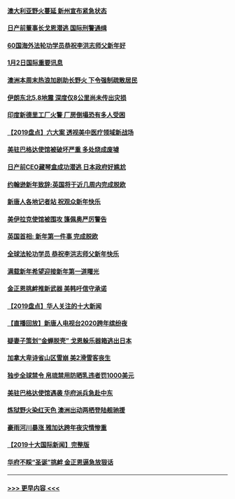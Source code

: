 #### [澳大利亚野火蔓延 新州宣布紧急状态](../pages/prog202/a102743681.md?t=01030344) 
#### [日产前董事长戈恩潜逃 国际刑警通缉](../pages/prog202/a102743676.md?t=01030344) 
#### [60国海外法轮功学员恭祝李洪志师父新年好](../pages/prog202/a102743628.md?t=01030344) 
#### [1月2日国际重要讯息](../pages/prog202/a102743488.md?t=01030344) 
#### [澳洲本周末热浪加剧助长野火 下令强制疏散居民](../pages/prog202/a102743421.md?t=01030344) 
#### [伊朗东北5.8地震 深度仅8公里尚未传出灾损](../pages/prog202/a102743396.md?t=01030344) 
#### [印度新德里工厂火警 厂房倒塌恐有多人受困](../pages/prog202/a102743386.md?t=01030344) 
#### [【2019盘点】六大案 透视美中医疗领域新战场](../pages/prog202/a102743227.md?t=01030344) 
#### [美驻巴格达使馆被破坏严重 多处烧成废墟](../pages/prog202/a102743244.md?t=01030344) 
#### [日产前CEO藏琴盒成功潜逃 日本政府好尴尬](../pages/prog202/a102742937.md?t=01030344) 
#### [约翰逊新年致辞:英国将于近几周内完成脱欧](../pages/prog202/a102742956.md?t=01030344) 
#### [新唐人各地记者站 祝观众新年快乐](../pages/prog202/a102742785.md?t=01030344) 
#### [美伊拉克使馆被围攻 篷佩奥严厉警告](../pages/prog202/a102742994.md?t=01030344) 
#### [英国首相: 新年第一件事 完成脱欧](../pages/prog202/a102742907.md?t=01030344) 
#### [全球法轮功学员 恭祝李洪志师父新年快乐](../pages/prog202/a102742900.md?t=01030344) 
#### [满载新年希望迎接新年第一道曙光](../pages/prog202/a102742809.md?t=01030344) 
#### [金正恩挑衅推新武器 美韩吁信守承诺](../pages/prog202/a102742799.md?t=01030344) 
#### [【2019盘点】华人关注的十大新闻](../pages/prog202/a102742748.md?t=01030344) 
#### [【直播回放】新唐人电视台2020跨年缤纷夜](../pages/prog202/a102738273.md?t=01030344) 
#### [疑妻子策划“金蝉脱壳” 戈恩躲乐器箱逃出日本](../pages/prog202/a102742535.md?t=01030344) 
#### [加拿大卑诗省山区雪崩 美2滑雪客丧生](../pages/prog202/a102742491.md?t=01030344) 
#### [独步全球禁令 帛琉禁用防晒乳违者罚1000美元](../pages/prog202/a102742478.md?t=01030344) 
#### [美驻巴格达使馆遇袭 华府派兵急赴中东](../pages/prog202/a102742451.md?t=01030344) 
#### [炼狱野火染红天色 澳洲出动两栖登陆舰驰援](../pages/prog202/a102742433.md?t=01030344) 
#### [豪雨河川暴涨 雅加达跨年夜灾情惨重](../pages/prog202/a102742271.md?t=01030344) 
#### [【2019十大国际新闻】完整版](../pages/prog202/a102742169.md?t=01030344) 
#### [华府不睬“圣诞”挑衅 金正恩逼急放狠话](../pages/prog202/a102742238.md?t=01030344) 

----
#### [ >>> 更早内容 <<< ](../indexes/prog202-earlier.md)
